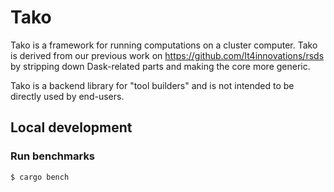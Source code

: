 # Tako

Tako is a framework for running computations on a cluster computer.
Tako is derived from our previous work on https://github.com/It4innovations/rsds 
by stripping down Dask-related parts and making the core more generic. 

Tako is a backend library for "tool builders" and is not intended to be directly used by end-users.

## Local development
### Run benchmarks
```bash
$ cargo bench
```
